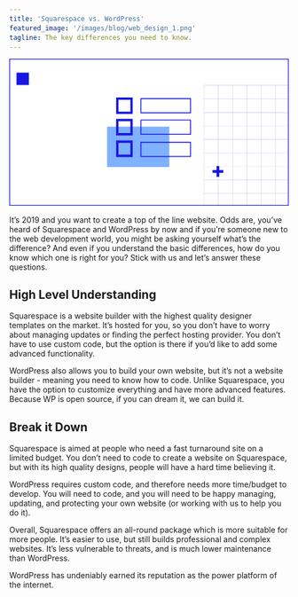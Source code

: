 ```yaml
---
title: 'Squarespace vs. WordPress'
featured_image: '/images/blog/web_design_1.png'
tagline: The key differences you need to know.
---
```


![](/images/blog/web_design_1.png)

It’s 2019 and you want to create a top of the line website. Odds are, you’ve
heard of Squarespace and WordPress by now and if you’re someone new to the web
development world, you might be asking yourself what’s the difference? And even
if you understand the basic differences, how do you know which one is right for
you? Stick with us and let’s answer these questions.

## High Level Understanding

Squarespace is a website builder with the highest quality designer templates on
the market. It’s hosted for you, so you don’t have to worry about managing
updates or finding the perfect hosting provider. You don’t have to use custom
code, but the option is there if you’d like to add some advanced functionality.

WordPress also allows you to build your own website, but it’s not a website
builder - meaning you need to know how to code. Unlike Squarespace, you have the
option to customize everything and have more advanced features. Because WP is
open source, if you can dream it, we can build it. 

## Break it Down

Squarespace is aimed at people who need a fast turnaround site on a limited
budget. You don’t need to code to create a website on Squarespace, but with its
high quality designs, people will have a hard time believing it.

WordPress requires custom code, and therefore needs more time/budget to develop.
You will need to code, and you will need to be happy managing, updating, and
protecting your own website (or working with us to help you do it). 

Overall, Squarespace offers an all-round package which is more suitable for more
people. It’s easier to use, but still builds professional and complex websites.
It’s less vulnerable to threats, and is much lower maintenance than WordPress.

WordPress has undeniably earned its reputation as the power platform of the
internet. 
